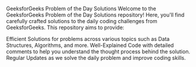 GeeksforGeeks Problem of the Day Solutions
Welcome to the GeeksforGeeks Problem of the Day Solutions repository! Here, you'll find carefully crafted solutions to the daily coding challenges from GeeksforGeeks. This repository aims to provide:

Efficient Solutions for problems across various topics such as Data Structures, Algorithms, and more.
Well-Explained Code with detailed comments to help you understand the thought process behind the solution.
Regular Updates as we solve the daily problem and improve coding skills.
